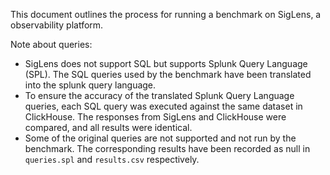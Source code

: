 This document outlines the process for running a benchmark on SigLens, a observability platform.

Note about queries:
- SigLens does not support SQL but supports Splunk Query Language (SPL). The SQL queries used by the benchmark have been translated into the splunk query language.
- To ensure the accuracy of the translated Splunk Query Language queries, each SQL query was executed against the same dataset in ClickHouse. The responses from SigLens and ClickHouse were compared, and all results were identical.
- Some of the original queries are not supported and not run by the benchmark. The corresponding results have been recorded as null in `queries.spl` and `results.csv` respectively.
